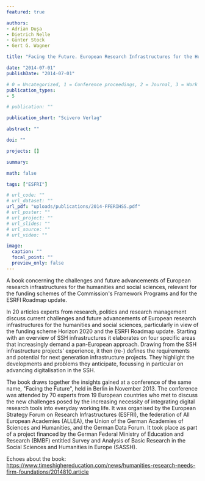 ```yaml
---
featured: true

authors: 
- Adrian Dușa
- Dietrich Nelle
- Günter Stock
- Gert G. Wagner

title: "Facing the Future. European Research Infrastructures for the Humanities and Social Sciences"

date: "2014-07-01"
publishDate: "2014-07-01"

# 0 = Uncategorized, 1 = Conference proceedings, 2 = Journal, 3 = Work in progress, 4 = Technical report, 5 = Book, 6 = Book chapter
publication_types:
- 5

# publication: ""

publication_short: "Scivero Verlag"

abstract: ""

doi: ""

projects: []

summary:

math: false

tags: ["ESFRI"]

# url_code: ""
# url_dataset: ""
url_pdf: "uploads/publications/2014-FFERIHSS.pdf"
# url_poster: ""
# url_project: ""
# url_slides: ""
# url_source: ""
# url_video: ""

image:
  caption: ""
  focal_point: ""
  preview_only: false
---
```


A book concerning the challenges and future advancements of European research infrastructures for the humanities and social sciences, relevant for the funding schemes of the Commission's Framework Programs and for the ESRFI Roadmap update.

In 20 articles experts from research, politics and research management discuss current challenges and future advancements of European research infrastructures for the humanities and social sciences, particularly in view of the funding scheme Horizon 2020 and the ESRFI Roadmap update. Starting with an overview of SSH infrastructures it elaborates on four specific areas that increasingly demand a pan-European approach. Drawing from the SSH infrastructure projects' experience, it then (re-) defines the requirements and potential for next generation infrastructure projects. They highlight the developments and problems they anticipate, focussing in particular on advancing digitalisation in the SSH.

The book draws together the insights gained at a conference of the same name, "Facing the Future", held in Berlin in November 2013. The conference was attended by 70 experts from 19 European countries who met to discuss the new challenges posed by the increasing necessity of integrating digital research tools into everyday working life. It was organised by the European Strategy Forum on Research Infrastructures (ESFRI), the federation of All European Academies (ALLEA), the Union of the German Academies of Sciences and Humanities, and the German Data Forum. It took place as part of a project financed by the German Federal Ministry of Education and Research (BMBF) entitled Survey and Analysis of Basic Research in the Social Sciences and Humanities in Europe (SASSH).

Echoes about the book:
https://www.timeshighereducation.com/news/humanities-research-needs-firm-foundations/2014810.article
